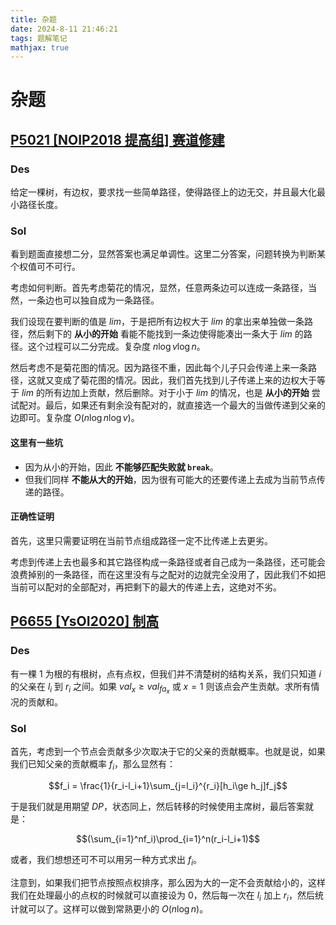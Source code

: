 ```yaml
---
title: 杂题
date: 2024-8-11 21:46:21
tags: 题解笔记
mathjax: true
---
```


# 杂题

## [P5021 [NOIP2018 提高组] 赛道修建](https://www.luogu.com.cn/problem/P5021)

### Des

给定一棵树，有边权，要求找一些简单路径，使得路径上的边无交，并且最大化最小路径长度。

### Sol

看到题面直接想二分，显然答案也满足单调性。这里二分答案，问题转换为判断某个权值可不可行。

考虑如何判断。首先考虑菊花的情况，显然，任意两条边可以连成一条路径，当然，一条边也可以独自成为一条路径。

我们设现在要判断的值是 $lim$，于是把所有边权大于 $lim$ 的拿出来单独做一条路径，然后剩下的 **从小的开始** 看能不能找到一条边使得能凑出一条大于 $lim$ 的路径。这个过程可以二分完成。复杂度 $n\log v\log n$。

然后考虑不是菊花图的情况。因为路径不重，因此每个儿子只会传递上来一条路径，这就又变成了菊花图的情况。因此，我们首先找到儿子传递上来的边权大于等于 $lim$ 的所有边加上贡献，然后删除。对于小于 $lim$ 的情况，也是 **从小的开始** 尝试配对。最后，如果还有剩余没有配对的，就直接选一个最大的当做传递到父亲的边即可。复杂度 $O(n\log n\log v)$。

#### 这里有一些坑

- 因为从小的开始，因此 **不能够匹配失败就 `break`**。
- 但我们同样 **不能从大的开始**，因为很有可能大的还要传递上去成为当前节点传递的路径。

#### 正确性证明

首先，这里只需要证明在当前节点组成路径一定不比传递上去更劣。

考虑到传递上去也最多和其它路径构成一条路径或者自己成为一条路径，还可能会浪费掉别的一条路径，而在这里没有与之配对的边就完全没用了，因此我们不如把当前可以配对的全部配对，再把剩下的最大的传递上去，这绝对不劣。

## [P6655 [YsOI2020] 制高](https://www.luogu.com.cn/problem/P6655)

### Des

有一棵 $1$ 为根的有根树，点有点权，但我们并不清楚树的结构关系，我们只知道 $i$ 的父亲在 $l_i$ 到 $r_i$ 之间。如果 $val_x \ge val_{fa_x}$ 或 $x=1$ 则该点会产生贡献。求所有情况的贡献和。

### Sol

首先，考虑到一个节点会贡献多少次取决于它的父亲的贡献概率。也就是说，如果我们已知父亲的贡献概率 $f_i$，那么显然有：

$$f_i = \frac{1}{r_i-l_i+1}\sum_{j=l_i}^{r_i}[h_i\ge h_j]f_j$$

于是我们就是用期望 $DP$，状态同上，然后转移的时候使用主席树，最后答案就是：

$$(\sum_{i=1}^nf_i)\prod_{i=1}^n(r_i-l_i+1)$$

或者，我们想想还可不可以用另一种方式求出 $f_i$。

注意到，如果我们把节点按照点权排序，那么因为大的一定不会贡献给小的，这样我们在处理最小的点权的时候就可以直接设为 $0$，然后每一次在 $l_i$ 加上 $r_i$，然后统计就可以了。这样可以做到常熟更小的 $O(n\log n)$。
